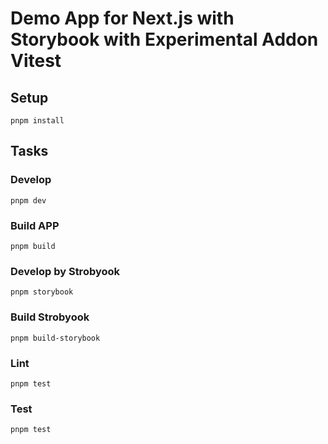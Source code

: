 # Demo App for Next.js with Storybook with Experimental Addon Vitest

## Setup

```
pnpm install
```

## Tasks

### Develop

```
pnpm dev
```

### Build APP

```
pnpm build
```

### Develop by Strobyook

```
pnpm storybook
```

### Build Strobyook

```
pnpm build-storybook
```

### Lint

```
pnpm test
```

### Test

```
pnpm test
```
